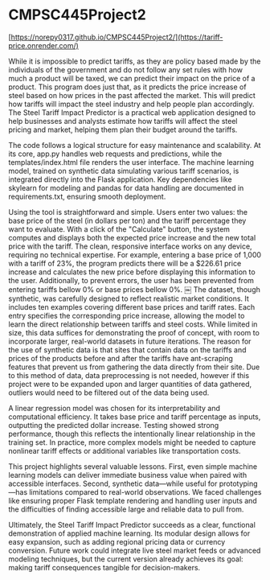 # CMPSC445Project2
[https://norepy0317.github.io/CMPSC445Project2/](https://tariff-price.onrender.com/)

While it is impossible to predict tariffs, as they are policy based made by the individuals of the government and do not follow any set rules with how much a product will be taxed, we can predict their impact on the price of a product. This program does just that, as it predicts the price increase of steel based on how prices in the past affected the market. This will predict how tariffs will impact the steel industry and help people plan accordingly. The Steel Tariff Impact Predictor is a practical web application designed to help businesses and analysts estimate how tariffs will affect the steel pricing and market, helping them plan their budget around the tariffs.

The code follows a logical structure for easy maintenance and scalability. At its core, app.py handles web requests and predictions, while the templates/index.html file renders the user interface. The machine learning model, trained on synthetic data simulating various tariff scenarios, is integrated directly into the Flask application. Key dependencies like skylearn for modeling and pandas for data handling are documented in requirements.txt, ensuring smooth deployment.

Using the tool is straightforward and simple. Users enter two values: the base price of the steel (in dollars per ton) and the tariff percentage they want to evaluate. With a click of the "Calculate" button, the system computes and displays both the expected price increase and the new total price with the tariff. The clean, responsive interface works on any device, requiring no technical expertise. For example, entering a base price of 1,000 with a tariff of 23%, the program predicts there will be a $226.61 price increase and calculates the new price before displaying this information to the user. Additionally, to prevent errors, the user has been prevented from entering tariffs bellow 0% or base prices bellow 0%.
￼
The dataset, though synthetic, was carefully designed to reflect realistic market conditions. It includes ten examples covering different base prices and tariff rates. Each entry specifies the corresponding price increase, allowing the model to learn the direct relationship between tariffs and steel costs. While limited in size, this data suffices for demonstrating the proof of concept, with room to incorporate larger, real-world datasets in future iterations. The reason for the use of synthetic data is that sites that contain data on the tariffs and prices of the products before and after the tariffs have ant-scraping features that prevent us from gathering the data directly from their site. Due to this method of data, data preprocessing is not needed, however if this project were to be expanded upon and larger quantities of data gathered, outliers would need to be filtered out of the data being used. 

A linear regression model was chosen for its interpretability and computational efficiency. It takes base price and tariff percentage as inputs, outputting the predicted dollar increase. Testing showed strong performance, though this reflects the intentionally linear relationship in the training set. In practice, more complex models might be needed to capture nonlinear tariff effects or additional variables like transportation costs.

This project highlights several valuable lessons. First, even simple machine learning models can deliver immediate business value when paired with accessible interfaces. Second, synthetic data—while useful for prototyping—has limitations compared to real-world observations. We faced challenges like ensuring proper Flask template rendering and handling user inputs and the difficulties of finding accessible large and reliable data to pull from.

Ultimately, the Steel Tariff Impact Predictor succeeds as a clear, functional demonstration of applied machine learning. Its modular design allows for easy expansion, such as adding regional pricing data or currency conversion. Future work could integrate live steel market feeds or advanced modeling techniques, but the current version already achieves its goal: making tariff consequences tangible for decision-makers.

